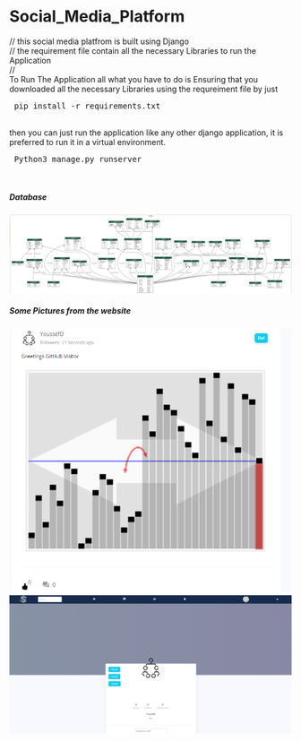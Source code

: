 # Social_Media_Platform
// this social media platfrom is built using Django <br>
// the requirement file contain all the necessary Libraries to run the Application <br>
//
<br> 
To Run The Application all what you have to do is Ensuring that you downloaded all the necessary Libraries using the requreiment file
by just
<pre> pip install -r requirements.txt </pre>
<br>
then you can just run the application like any other django application, it is preferred to run it in a virtual environment.
<pre> Python3 manage.py runserver </pre>
<br>
<h5> Database </h5>
<img src="/database.visualized_YoussefDanial.png" alt="Alt text" title="Database Design">
<br>
<h5> Some Pictures from the website </h5>
<img src="/Screenshot 2022-09-10 171340.png" alt="Alt text" title="Database Design">
<br>
<img src="/Screenshot 2022-09-10 171113.png" alt="Alt text" title="Database Design">
